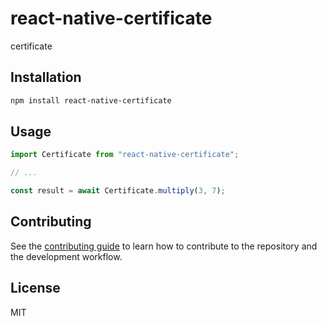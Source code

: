 # react-native-certificate

certificate

## Installation

```sh
npm install react-native-certificate
```

## Usage

```js
import Certificate from "react-native-certificate";

// ...

const result = await Certificate.multiply(3, 7);
```

## Contributing

See the [contributing guide](CONTRIBUTING.md) to learn how to contribute to the repository and the development workflow.

## License

MIT

